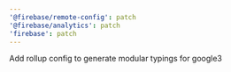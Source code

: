 ```yaml
---
'@firebase/remote-config': patch
'@firebase/analytics': patch
'firebase': patch
---
```


Add rollup config to generate modular typings for google3
